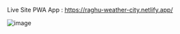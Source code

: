 Live Site PWA App : https://raghu-weather-city.netlify.app/

![image](https://user-images.githubusercontent.com/32561508/130046455-092be81f-eb7d-477a-98a3-5a0d36d6191f.png)

